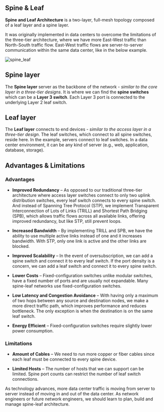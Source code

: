 ## Spine & Leaf

**Spine and Leaf Architecture** is a two-layer, full-mesh topology composed of a leaf layer and a spine layer.

It was originally implemented in data centers to overcome the limitations of the three-tier architecture, where we have more East-West traffic than North-South traffic flow.
East-West traffic flows are server-to-server communication within the same data center, like in the below example.

<img src="https://www.dropbox.com/s/j1k9qcm50rex2jm/spine_leaf.png?dl=1" alt="spine_leaf" class="inline" />

## Spine layer

The **Spine layer** server as the backbone of the network - _similar to the core layer in a three-tier designs_.
It is where we can find the **spine switches** which can be a **Layer 3 switch**.
Each Layer 3 port is connected to the underlying Layer 2 leaf switch.

## Leaf layer

The **Leaf layer** connects to end devices - _similar to the access layer in a three-tier design_.
The leaf switches, which connect to all spine switches, reside here.
In the example, servers connect to leaf switches.
In a data center environment, it can be any kind of server (e.g., web, application, database, storage).

## Advantages & Limitations

### Advantages

- **Improved Redundancy** – As opposed to our traditional three-tier architecture where access layer switches connect to only two uplink distribution switches, every leaf switch connects to every spine switch.
And instead of Spanning Tree Protocol (STP), we implement Transparent Interconnection of Lots of Links (TRILL) and Shortest Path Bridging (SPB), which allows traffic flows across all available links, offering improved redundancy, but like STP, still prevent loops.

- **Increased Bandwidth** – By implementing TRILL and SPB, we have the ability to use multiple active links instead of one and it increases bandwidth.
With STP, only one link is active and the other links are blocked.

- **Improved Scalability** – In the event of oversubscription, we can add a spine switch and connect it to every leaf switch.
If the port density is a concern, we can add a leaf switch and connect it to every spine switch.

- **Lower Costs** – Fixed-configuration switches unlike modular switches, have a fixed number of ports and are usually not expandable.
Many spine-leaf networks use fixed-configuration switches.

- **Low Latency and Congestion Avoidance** – With having only a maximum of two hops between any source and destination nodes, we make a more direct traffic path, which improves performance and reduces bottleneck.
The only exception is when the destination is on the same leaf switch.

- **Energy Efficient** – Fixed-configuration switches require slightly lower power consumption.

### Limitations

- **Amount of Cables** – We need to run more copper or fiber cables since each leaf must be connected to every spine device.

- **Limited Hosts** – The number of hosts that we can support can be limited. Spine port counts can restrict the number of leaf switch connections.

As technology advances, more data center traffic is moving from server to server instead of moving in and out of the data center.
As network engineers or future network engineers, we should learn to plan, build and manage spine-leaf architecture.
